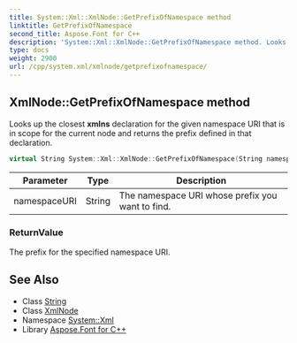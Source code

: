 ```yaml
---
title: System::Xml::XmlNode::GetPrefixOfNamespace method
linktitle: GetPrefixOfNamespace
second_title: Aspose.Font for C++
description: 'System::Xml::XmlNode::GetPrefixOfNamespace method. Looks up the closest xmlns declaration for the given namespace URI that is in scope for the current node and returns the prefix defined in that declaration in C++.'
type: docs
weight: 2900
url: /cpp/system.xml/xmlnode/getprefixofnamespace/
---
```

## XmlNode::GetPrefixOfNamespace method


Looks up the closest **xmlns** declaration for the given namespace URI that is in scope for the current node and returns the prefix defined in that declaration.

```cpp
virtual String System::Xml::XmlNode::GetPrefixOfNamespace(String namespaceURI)
```


| Parameter | Type | Description |
| --- | --- | --- |
| namespaceURI | String | The namespace URI whose prefix you want to find. |

### ReturnValue

The prefix for the specified namespace URI.

## See Also

* Class [String](../../../system/string/)
* Class [XmlNode](../)
* Namespace [System::Xml](../../)
* Library [Aspose.Font for C++](../../../)
